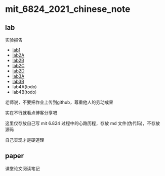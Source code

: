 # mit_6824_2021_chinese_note

## lab

实验报告

- [lab1](https://github.com/SwordHarry/mit_6.824_2021_lab_chinese_note/blob/main/lab/lab1_mapreduce.md)
- [lab2A](https://github.com/SwordHarry/mit_6.824_2021_lab_chinese_note/blob/main/lab/lab2A_leader_election.md)
- [lab2B](https://github.com/SwordHarry/mit_6.824_2021_lab_chinese_note/blob/main/lab/lab2B_log_replication,md)
- [lab2C](https://github.com/SwordHarry/mit_6.824_2021_lab_chinese_note/blob/main/lab/lab2C_persistence)
- [lab2D](https://github.com/SwordHarry/mit_6.824_2021_lab_chinese_note/blob/main/lab/lab2D_log_compaction)
- [lab3A](https://github.com/SwordHarry/mit_6.824_2021_lab_chinese_note/blob/main/lab/lab3A_kvraft.md)
- [lab3B](https://github.com/SwordHarry/mit_6.824_2021_lab_chinese_note/blob/main/lab/lab3B_kvraft_with_snapshots.md)
- lab4A(todo)
- lab4B(todo)

老师说，不要把作业上传到github，尊重他人的劳动成果

实在不行就看点博客分享吧

这里仅存放自己写 mit 6.824 过程中的心路历程，存放 md 文件(伪代码)，不存放源码

自己实现才是硬道理



## paper

课堂论文阅读笔记





